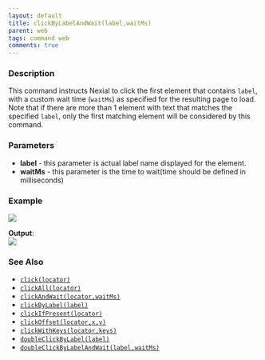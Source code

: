 ```yaml
---
layout: default
title: clickByLabelAndWait(label,waitMs)
parent: web
tags: command web
comments: true
---
```


### Description
This command instructs Nexial to click the first element that contains `label`, with a custom wait time (`waitMs`) as 
specified for the resulting page to load. Note that if there are more than 1 element with text that matches the 
specified `label`,  only the first matching element will be considered by this command. 


### Parameters
- **label** - this parameter is actual label name displayed for the element.
- **waitMs** - this parameter is the time to wait(time should be defined in milliseconds)


### Example
![](image/clickByLabelAndWait_01.png)

**Output**:<br/>
![](image/clickByLabelAndWait_02.png)


### See Also
- [`click(locator)`](click(locator))
- [`clickAll(locator)`](clickAll(locator))
- [`clickAndWait(locator,waitMs)`](clickAndWait(locator,waitMs))
- [`clickByLabel(label)`](clickByLabel(label))
- [`clickIfPresent(locator)`](clickIfPresent(locator))
- [`clickOffset(locator,x,y)`](clickOffset(locator,x,y))
- [`clickWithKeys(locator,keys)`](clickWithKeys(locator,keys))
- [`doubleClickByLabel(label)`](doubleClickByLabel(label))
- [`doubleClickByLabelAndWait(label,waitMs)`](doubleClickByLabelAndWait(label,waitMs))
